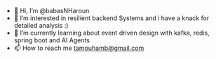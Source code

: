 - 👋 Hi, I’m @babasNHaroun
- 👀 I’m interested in resilient backend Systems and i have a knack for detailed analysis :)
- 🌱 I’m currently learning about event driven design with kafka, redis, spring boot and AI Agents
- 📫 How to reach me tamouhamb@gmail.com
